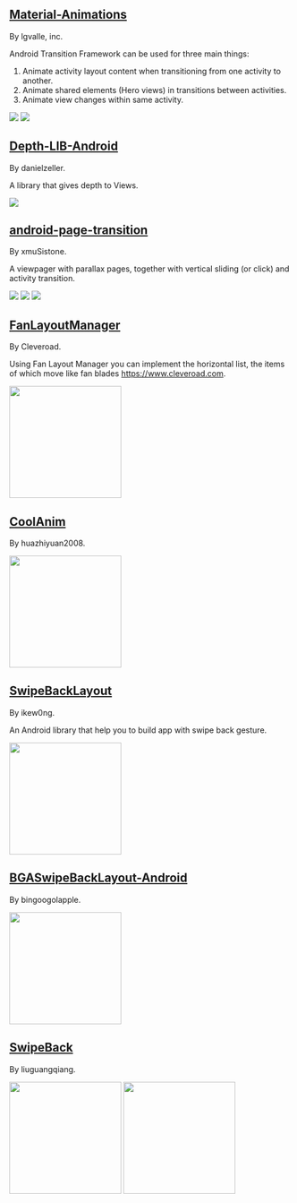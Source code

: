 
## [Material-Animations](https://github.com/lgvalle/Material-Animations)

By lgvalle, inc.

Android Transition Framework can be used for three main things:

  1. Animate activity layout content when transitioning from one activity to another.
  2. Animate shared elements (Hero views) in transitions between activities.
  3. Animate view changes within same activity.

![](https://raw.githubusercontent.com/lgvalle/Material-Animations/master/screenshots/transition_fade.gif) ![](https://raw.githubusercontent.com/lgvalle/Material-Animations/master/screenshots/shared_element_anim.gif)

## [Depth-LIB-Android](https://github.com/danielzeller/Depth-LIB-Android-)

By danielzeller.

A library that gives depth to Views.

![](https://camo.githubusercontent.com/b55c62484bb6a7d4b5280988d5cbaf993ca6579f/68747470733a2f2f6431337961637572716a676172612e636c6f756466726f6e742e6e65742f75736572732f3635353434392f73637265656e73686f74732f323137393334322f6d656e755f64726962626c652e676966)

## [android-page-transition](https://github.com/xmuSistone/android-page-transition)

By xmuSistone.

A viewpager with parallax pages, together with vertical sliding (or click) and activity transition.

![](https://github.com/xmuSistone/android-page-transition/raw/master/gif1.gif) ![](https://github.com/xmuSistone/android-page-transition/raw/master/gif2.gif) ![](https://github.com/xmuSistone/android-page-transition/raw/master/gif3.gif)

## [FanLayoutManager](https://github.com/Cleveroad/FanLayoutManager)

By Cleveroad.

Using Fan Layout Manager you can implement the horizontal list, the items of which move like fan blades https://www.cleveroad.com.

<img src="https://github.com/Cleveroad/FanLayoutManager/raw/master/images/demo_.gif" width="200"/>

## [CoolAnim](https://github.com/huazhiyuan2008/CoolAnim)

By huazhiyuan2008.

<img src="https://github.com/huazhiyuan2008/CoolAnim/raw/master/art/CoolAnim.gif" width="200"/>

## [SwipeBackLayout](https://github.com/ikew0ng/SwipeBackLayout)

By ikew0ng.

An Android library that help you to build app with swipe back gesture.

<img src="https://github.com/Issacw0ng/SwipeBackLayout/raw/master/art/screenshot.png?raw=true" width="200"/>

## [BGASwipeBackLayout-Android](https://github.com/bingoogolapple/BGASwipeBackLayout-Android)

By bingoogolapple.

<img src="https://cloud.githubusercontent.com/assets/8949716/21536263/7aa0fe88-cdbb-11e6-801d-4b370d6c454c.gif" width="200"/>

## [SwipeBack](https://github.com/liuguangqiang/SwipeBack)

By liuguangqiang.

<img src="https://github.com/liuguangqiang/SwipeBack/raw/master/Images/swipeback_demo.gif" width="200"/> <img src="https://github.com/liuguangqiang/SwipeBack/raw/master/Images/swipeback.gif" width="200"/>
